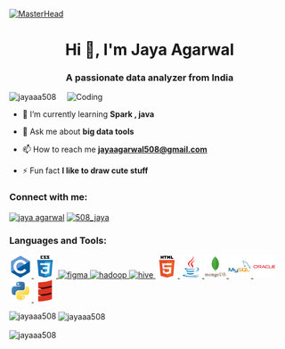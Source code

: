 [![MasterHead](https://mir-s3-cdn-cf.behance.net/project_modules/1400/6c0f9b95746151.5e9ecde69599e.gif)](https://Jayaaaa508.io)
<h1 align="center">Hi 👋, I'm Jaya Agarwal</h1>
<h3 align="center">A passionate data analyzer from India</h3>
<img align="right" alt="Coding" width="400" src="https://images.unsplash.com/photo-1555099962-4199c345e5dd?ixlib=rb-1.2.1&q=80&fm=jpg&crop=entropy&cs=tinysrgb&w=1080&fit=max&ixid=eyJhcHBfaWQiOjEyMDd9">

<p align="left"> <img src="https://komarev.com/ghpvc/?username=jayaaa508&label=Profile%20views&color=0e75b6&style=flat" alt="jayaaa508" /> </p>

- 🌱 I’m currently learning **Spark , java**

- 💬 Ask me about **big data tools**

- 📫 How to reach me **jayaagarwal508@gmail.com**

- ⚡ Fun fact **I like to draw cute stuff**

<h3 align="left">Connect with me:</h3>
<p align="left">
<a href="https://linkedin.com/in/jaya agarwal" target="blank"><img align="center" src="https://raw.githubusercontent.com/rahuldkjain/github-profile-readme-generator/master/src/images/icons/Social/linked-in-alt.svg" alt="jaya agarwal" height="30" width="40" /></a>
<a href="https://instagram.com/508_jaya" target="blank"><img align="center" src="https://raw.githubusercontent.com/rahuldkjain/github-profile-readme-generator/master/src/images/icons/Social/instagram.svg" alt="508_jaya" height="30" width="40" /></a>
</p>

<h3 align="left">Languages and Tools:</h3>
<p align="left"> <a href="https://www.cprogramming.com/" target="_blank" rel="noreferrer"> <img src="https://raw.githubusercontent.com/devicons/devicon/master/icons/c/c-original.svg" alt="c" width="40" height="40"/> </a> <a href="https://www.w3schools.com/css/" target="_blank" rel="noreferrer"> <img src="https://raw.githubusercontent.com/devicons/devicon/master/icons/css3/css3-original-wordmark.svg" alt="css3" width="40" height="40"/> </a> <a href="https://www.figma.com/" target="_blank" rel="noreferrer"> <img src="https://www.vectorlogo.zone/logos/figma/figma-icon.svg" alt="figma" width="40" height="40"/> </a> <a href="https://hadoop.apache.org/" target="_blank" rel="noreferrer"> <img src="https://www.vectorlogo.zone/logos/apache_hadoop/apache_hadoop-icon.svg" alt="hadoop" width="40" height="40"/> </a> <a href="https://hive.apache.org/" target="_blank" rel="noreferrer"> <img src="https://www.vectorlogo.zone/logos/apache_hive/apache_hive-icon.svg" alt="hive" width="40" height="40"/> </a> <a href="https://www.w3.org/html/" target="_blank" rel="noreferrer"> <img src="https://raw.githubusercontent.com/devicons/devicon/master/icons/html5/html5-original-wordmark.svg" alt="html5" width="40" height="40"/> </a> <a href="https://www.java.com" target="_blank" rel="noreferrer"> <img src="https://raw.githubusercontent.com/devicons/devicon/master/icons/java/java-original.svg" alt="java" width="40" height="40"/> </a> <a href="https://www.mongodb.com/" target="_blank" rel="noreferrer"> <img src="https://raw.githubusercontent.com/devicons/devicon/master/icons/mongodb/mongodb-original-wordmark.svg" alt="mongodb" width="40" height="40"/> </a> <a href="https://www.mysql.com/" target="_blank" rel="noreferrer"> <img src="https://raw.githubusercontent.com/devicons/devicon/master/icons/mysql/mysql-original-wordmark.svg" alt="mysql" width="40" height="40"/> </a> <a href="https://www.oracle.com/" target="_blank" rel="noreferrer"> <img src="https://raw.githubusercontent.com/devicons/devicon/master/icons/oracle/oracle-original.svg" alt="oracle" width="40" height="40"/> </a> <a href="https://www.python.org" target="_blank" rel="noreferrer"> <img src="https://raw.githubusercontent.com/devicons/devicon/master/icons/python/python-original.svg" alt="python" width="40" height="40"/> </a> <a href="https://www.scala-lang.org" target="_blank" rel="noreferrer"> <img src="https://raw.githubusercontent.com/devicons/devicon/master/icons/scala/scala-original.svg" alt="scala" width="40" height="40"/> </a> </p>

<p><img align="left" src="https://github-readme-stats.vercel.app/api/top-langs?username=jayaaa508&show_icons=true&locale=en&layout=compact" alt="jayaaa508" /></p>

<p>&nbsp;<img align="center" src="https://github-readme-stats.vercel.app/api?username=jayaaa508&show_icons=true&locale=en" alt="jayaaa508" /></p>

<p><img align="center" src="https://github-readme-streak-stats.herokuapp.com/?user=jayaaa508&" alt="jayaaa508" /></p>
